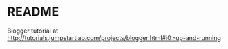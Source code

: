 # README

Blogger tutorial at http://tutorials.jumpstartlab.com/projects/blogger.html#i0:-up-and-running